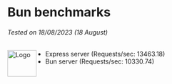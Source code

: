 # Bun benchmarks
###### Tested on 18/08/2023 (18 August)

<p align="left">
  <a href="https://bun.sh">
    <img
      align="left" 
      src="https://user-images.githubusercontent.com/709451/182802334-d9c42afe-f35d-4a7b-86ea-9985f73f20c3.png" 
      alt="Logo" 
      height="60"
      width="65"
      style="margin-right: 20;"
    />
  </a>
</p>

* Express server (Requests/sec: 13463.18)
* Bun server (Requests/sec: 10330.74)
